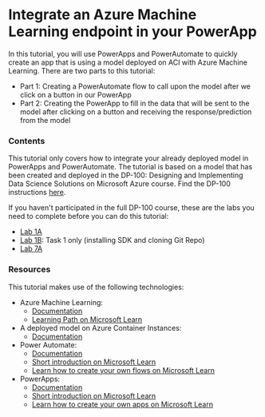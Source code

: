 # Integrate an Azure Machine Learning endpoint in your PowerApp

In this tutorial, you will use PowerApps and PowerAutomate to quickly create an app that is using a model deployed on ACI with Azure Machine Learning. There are two parts to this tutorial:
- Part 1: Creating a PowerAutomate flow to call upon the model after we click on a button in our PowerApp
- Part 2: Creating the PowerApp to fill in the data that will be sent to the model after clicking on a button and receiving the response/prediction from the model

### Contents
This tutorial only covers how to integrate your already deployed model in PowerApps and PowerAutomate. The tutorial is based on a model that has been created and deployed in the DP-100: Designing and Implementing Data Science Solutions on Microsoft Azure course. Find the DP-100 instructions [here](https://github.com/MicrosoftLearning/DP100/tree/master/labdocs). 

If you haven't participated in the full DP-100 course, these are the labs you need to complete before you can do this tutorial:
- [Lab 1A](https://github.com/MicrosoftLearning/DP100/blob/master/labdocs/Lab01A.md)
- [Lab 1B](https://github.com/MicrosoftLearning/DP100/blob/master/labdocs/Lab01B.md): Task 1 only (installing SDK and cloning Git Repo)
- [Lab 7A](https://github.com/MicrosoftLearning/DP100/blob/master/labdocs/Lab07A.md)

### Resources
This tutorial makes use of the following technologies:
- Azure Machine Learning: 
  - [Documentation](https://docs.microsoft.com/en-us/azure/machine-learning/)
  - [Learning Path on Microsoft Learn](https://docs.microsoft.com/en-us/learn/paths/build-ai-solutions-with-azure-ml-service/)
- A deployed model on Azure Container Instances: 
  - [Documentation](https://docs.microsoft.com/en-us/azure/machine-learning/how-to-deploy-azure-container-instance)
- Power Automate: 
  - [Documentation](https://docs.microsoft.com/en-us/power-automate/)
  - [Short introduction on Microsoft Learn](https://docs.microsoft.com/en-us/learn/modules/introduction-power-automate/)
  - [Learn how to create your own flows on Microsoft Learn](https://docs.microsoft.com/en-us/learn/modules/get-started-flows/)
- PowerApps: 
  - [Documentation](https://docs.microsoft.com/en-us/powerapps/maker/canvas-apps/getting-started)
  - [Short introduction on Microsoft Learn](https://docs.microsoft.com/en-us/learn/modules/introduction-power-apps/)
  - [Learn how to create your own apps on Microsoft Learn](https://docs.microsoft.com/en-us/learn/modules/get-started-with-powerapps/)


